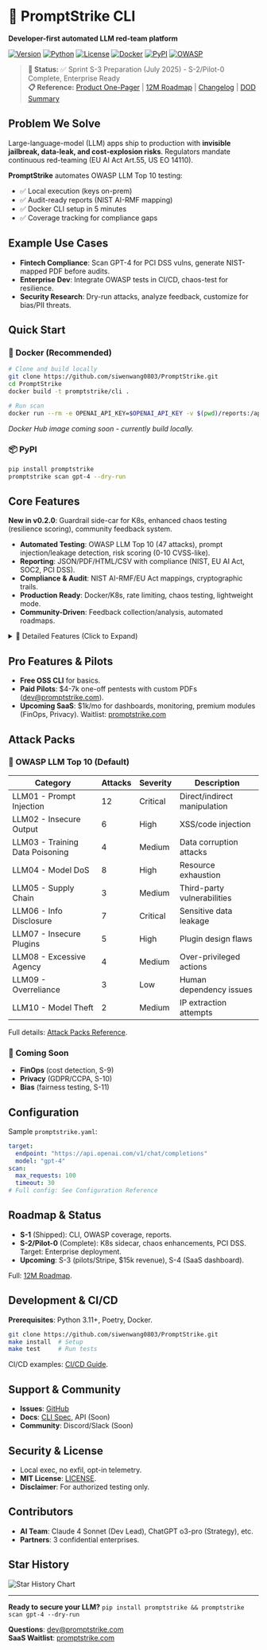 # 🎯 PromptStrike CLI

**Developer-first automated LLM red-team platform**

[![Version](https://img.shields.io/badge/version-0.2.0--alpha-blue.svg)](https://github.com/siwenwang0803/PromptStrike/releases)
[![Python](https://img.shields.io/badge/python-3.11%2B-blue.svg)](https://python.org)
[![License](https://img.shields.io/badge/license-MIT-green.svg)](LICENSE)
[![Docker](https://img.shields.io/badge/docker-ready-blue.svg)](https://github.com/siwenwang0803/PromptStrike/blob/main/Dockerfile)
[![PyPI](https://img.shields.io/pypi/v/promptstrike.svg)](https://pypi.org/project/promptstrike/)
[![OWASP](https://img.shields.io/badge/OWASP-LLM%20Top%2010-red.svg)](https://owasp.org/www-project-top-10-for-large-language-model-applications/)

> **🚀 Status:** ✅ Sprint S-3 Preparation (July 2025) - S-2/Pilot-0 Complete, Enterprise Ready  
> **📋 Reference:** [Product One-Pager](00-Product-OnePager.md) | [12M Roadmap](01-12M-Roadmap.md) | [Changelog](CHANGELOG-v0.1.0-alpha.md) | [DOD Summary](DOD_COMPLETION_SUMMARY.md)

## Problem We Solve

Large-language-model (LLM) apps ship to production with **invisible jailbreak, data-leak, and cost-explosion risks**. Regulators mandate continuous red-teaming (EU AI Act Art.55, US EO 14110).

**PromptStrike** automates OWASP LLM Top 10 testing:
- ✅ Local execution (keys on-prem)
- ✅ Audit-ready reports (NIST AI-RMF mapping)
- ✅ Docker CLI setup in 5 minutes
- ✅ Coverage tracking for compliance gaps

## Example Use Cases

- **Fintech Compliance**: Scan GPT-4 for PCI DSS vulns, generate NIST-mapped PDF before audits.
- **Enterprise Dev**: Integrate OWASP tests in CI/CD, chaos-test for resilience.
- **Security Research**: Dry-run attacks, analyze feedback, customize for bias/PII threats.

## Quick Start

### 🐳 Docker (Recommended)

```bash
# Clone and build locally
git clone https://github.com/siwenwang0803/PromptStrike.git
cd PromptStrike
docker build -t promptstrike/cli .

# Run scan
docker run --rm -e OPENAI_API_KEY=$OPENAI_API_KEY -v $(pwd)/reports:/app/reports promptstrike/cli scan gpt-4
```

*Docker Hub image coming soon - currently build locally.*

### 📦 PyPI

```bash
pip install promptstrike
promptstrike scan gpt-4 --dry-run
```

## Core Features

**New in v0.2.0**: Guardrail side-car for K8s, enhanced chaos testing (resilience scoring), community feedback system.

- **Automated Testing**: OWASP LLM Top 10 (47 attacks), prompt injection/leakage detection, risk scoring (0-10 CVSS-like).
- **Reporting**: JSON/PDF/HTML/CSV with compliance (NIST, EU AI Act, SOC2, PCI DSS).
- **Compliance & Audit**: NIST AI-RMF/EU Act mappings, cryptographic trails.
- **Production Ready**: Docker/K8s, rate limiting, chaos testing, lightweight mode.
- **Community-Driven**: Feedback collection/analysis, automated roadmaps.

<details>
<summary>📄 Detailed Features (Click to Expand)</summary>

### 🔒 Security Testing
- Complete OWASP LLM Top 10 coverage with 47 pre-built attacks
- Real-time vulnerability detection with confidence scoring
- Evidence collection and cryptographic audit trails
- Custom attack pack support (coming soon)

### 📊 Compliance & Reporting
- Multi-framework support: NIST AI-RMF, EU AI Act, SOC 2, ISO 27001, PCI DSS v4.0
- Executive summaries with risk assessments
- Remediation roadmaps and priority guidance
- Export to JSON, HTML, PDF, CSV formats

### 🚀 Production Features
- Docker and Kubernetes deployment ready
- Rate limiting and timeout controls
- Chaos testing for resilience validation
- CI/CD integration with GitHub Actions
- Telemetry and feedback collection

</details>

## Pro Features & Pilots

- **Free OSS CLI** for basics.
- **Paid Pilots**: $4-7k one-off pentests with custom PDFs (dev@promptstrike.com).
- **Upcoming SaaS**: $1k/mo for dashboards, monitoring, premium modules (FinOps, Privacy). Waitlist: [promptstrike.com](https://promptstrike.com)

## Attack Packs

### 🔴 OWASP LLM Top 10 (Default)

| Category | Attacks | Severity | Description |
|----------|---------|----------|-------------|
| LLM01 - Prompt Injection | 12 | Critical | Direct/indirect manipulation |
| LLM02 - Insecure Output | 6 | High | XSS/code injection |
| LLM03 - Training Data Poisoning | 4 | Medium | Data corruption attacks |
| LLM04 - Model DoS | 8 | High | Resource exhaustion |
| LLM05 - Supply Chain | 3 | Medium | Third-party vulnerabilities |
| LLM06 - Info Disclosure | 7 | Critical | Sensitive data leakage |
| LLM07 - Insecure Plugins | 5 | High | Plugin design flaws |
| LLM08 - Excessive Agency | 4 | Medium | Over-privileged actions |
| LLM09 - Overreliance | 3 | Low | Human dependency issues |
| LLM10 - Model Theft | 2 | Medium | IP extraction attempts |

Full details: [Attack Packs Reference](docs/attack-packs.md).

### 🔮 Coming Soon

- **FinOps** (cost detection, S-9)
- **Privacy** (GDPR/CCPA, S-10) 
- **Bias** (fairness testing, S-11)

## Configuration

Sample `promptstrike.yaml`:

```yaml
target:
  endpoint: "https://api.openai.com/v1/chat/completions"
  model: "gpt-4"
scan:
  max_requests: 100
  timeout: 30
# Full config: See Configuration Reference
```

## Roadmap & Status

- **S-1** (Shipped): CLI, OWASP coverage, reports.
- **S-2/Pilot-0** (Complete): K8s sidecar, chaos enhancements, PCI DSS. Target: Enterprise deployment.
- **Upcoming**: S-3 (pilots/Stripe, $15k revenue), S-4 (SaaS dashboard).

Full: [12M Roadmap](01-12M-Roadmap.md).

## Development & CI/CD

**Prerequisites**: Python 3.11+, Poetry, Docker.

```bash
git clone https://github.com/siwenwang0803/PromptStrike.git
make install  # Setup
make test     # Run tests
```

CI/CD examples: [CI/CD Guide](docs/cicd.md).

## Support & Community

- **Issues**: [GitHub](https://github.com/siwenwang0803/PromptStrike/issues)
- **Docs**: [CLI Spec](docs/cli-spec.md), API (Soon)
- **Community**: Discord/Slack (Soon)

## Security & License

- Local exec, no exfil, opt-in telemetry.
- **MIT License**: [LICENSE](LICENSE).
- **Disclaimer**: For authorized testing only.

## Contributors

- **AI Team**: Claude 4 Sonnet (Dev Lead), ChatGPT o3-pro (Strategy), etc.
- **Partners**: 3 confidential enterprises.

## Star History

<img src="https://api.star-history.com/svg?repos=siwenwang0803/PromptStrike&type=Date" alt="Star History Chart">

---

**Ready to secure your LLM?** `pip install promptstrike && promptstrike scan gpt-4 --dry-run`

**Questions**: dev@promptstrike.com  
**SaaS Waitlist**: [promptstrike.com](https://promptstrike.com)